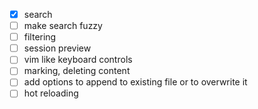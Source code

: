 - [X] search
- [ ] make search fuzzy
- [ ] filtering
- [ ] session preview
- [ ] vim like keyboard controls
- [ ] marking, deleting content
- [ ] add options to append to existing file or to overwrite it
- [ ] hot reloading
